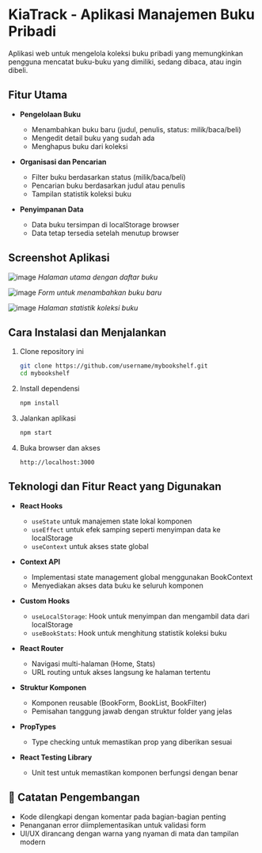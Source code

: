 # KiaTrack - Aplikasi Manajemen Buku Pribadi

Aplikasi web untuk mengelola koleksi buku pribadi yang memungkinkan pengguna mencatat buku-buku yang dimiliki, sedang dibaca, atau ingin dibeli.

## Fitur Utama

- **Pengelolaan Buku**
  - Menambahkan buku baru (judul, penulis, status: milik/baca/beli)
  - Mengedit detail buku yang sudah ada
  - Menghapus buku dari koleksi

- **Organisasi dan Pencarian**
  - Filter buku berdasarkan status (milik/baca/beli)
  - Pencarian buku berdasarkan judul atau penulis
  - Tampilan statistik koleksi buku

- **Penyimpanan Data**
  - Data buku tersimpan di localStorage browser
  - Data tetap tersedia setelah menutup browser

## Screenshot Aplikasi

![image](https://github.com/user-attachments/assets/8d7a0bae-d1f9-48cf-ab68-5063b3ab9070)
*Halaman utama dengan daftar buku*

![image](https://github.com/user-attachments/assets/be16962e-caea-4ee3-ac16-ed0f5deca04b)
*Form untuk menambahkan buku baru*

![image](https://github.com/user-attachments/assets/377ecefa-763d-4846-b70a-6e9e22e0e8f4)
*Halaman statistik koleksi buku*

## Cara Instalasi dan Menjalankan

1. Clone repository ini
   ```bash
   git clone https://github.com/username/mybookshelf.git
   cd mybookshelf
   ```

2. Install dependensi
   ```bash
   npm install
   ```

3. Jalankan aplikasi
   ```bash
   npm start
   ```

4. Buka browser dan akses
   ```
   http://localhost:3000
   ```

## Teknologi dan Fitur React yang Digunakan

- **React Hooks**
  - `useState` untuk manajemen state lokal komponen
  - `useEffect` untuk efek samping seperti menyimpan data ke localStorage
  - `useContext` untuk akses state global

- **Context API**
  - Implementasi state management global menggunakan BookContext
  - Menyediakan akses data buku ke seluruh komponen

- **Custom Hooks**
  - `useLocalStorage`: Hook untuk menyimpan dan mengambil data dari localStorage
  - `useBookStats`: Hook untuk menghitung statistik koleksi buku

- **React Router**
  - Navigasi multi-halaman (Home, Stats)
  - URL routing untuk akses langsung ke halaman tertentu

- **Struktur Komponen**
  - Komponen reusable (BookForm, BookList, BookFilter)
  - Pemisahan tanggung jawab dengan struktur folder yang jelas

- **PropTypes**
  - Type checking untuk memastikan prop yang diberikan sesuai

- **React Testing Library**
  - Unit test untuk memastikan komponen berfungsi dengan benar

## 📝 Catatan Pengembangan

- Kode dilengkapi dengan komentar pada bagian-bagian penting
- Penanganan error diimplementasikan untuk validasi form
- UI/UX dirancang dengan warna yang nyaman di mata dan tampilan modern

